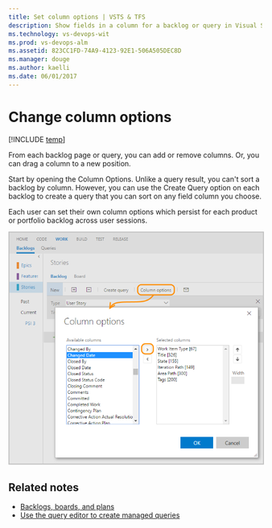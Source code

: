 ```yaml
---
title: Set column options | VSTS & TFS
description: Show fields in a column for a backlog or query in Visual Studio Team Services (VSTS) or Team Foundation Server (TFS)  
ms.technology: vs-devops-wit
ms.prod: vs-devops-alm
ms.assetid: 823CC1FD-74A9-4123-92E1-506A505DEC8D
ms.manager: douge
ms.author: kaelli
ms.date: 06/01/2017
---
```



<a id="column-options">  </a>
# Change column options 

[!INCLUDE [temp](../_shared/version-vsts-tfs-all-versions.md)]

From each backlog page or query, you can add or remove columns. Or, you can drag a column to a new position. 

Start by opening the Column Options.  Unlike a query result, you can't sort a backlog by column. However, you can use the Create Query option on each backlog to create a query that you can sort on any field column you choose.

Each user can set their own column options which persist for each product or portfolio backlog across user sessions.  

<img src="_img/overview/b-vs-b-column-options.png" alt="Open column options" style="border: 2px solid #C3C3C3;" /> 


## Related notes
- [Backlogs, boards, and plans](backlogs-boards-plans.md)   
- [Use the query editor to create managed queries](../track/using-queries.md)  
